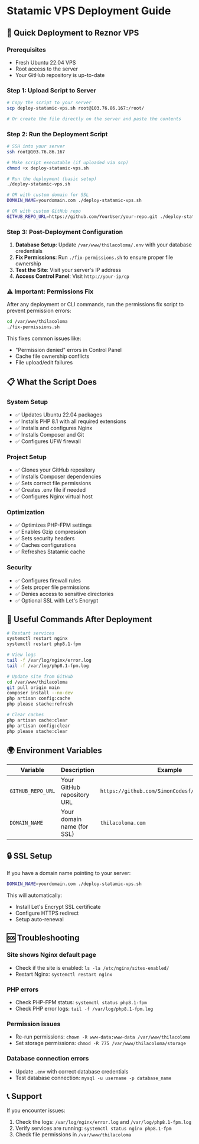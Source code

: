 # Statamic VPS Deployment Guide

## 🚀 Quick Deployment to Reznor VPS

### Prerequisites
- Fresh Ubuntu 22.04 VPS
- Root access to the server
- Your GitHub repository is up-to-date

### Step 1: Upload Script to Server
```bash
# Copy the script to your server
scp deploy-statamic-vps.sh root@103.76.86.167:/root/

# Or create the file directly on the server and paste the contents
```

### Step 2: Run the Deployment Script
```bash
# SSH into your server
ssh root@103.76.86.167

# Make script executable (if uploaded via scp)
chmod +x deploy-statamic-vps.sh

# Run the deployment (basic setup)
./deploy-statamic-vps.sh

# OR with custom domain for SSL
DOMAIN_NAME=yourdomain.com ./deploy-statamic-vps.sh

# OR with custom GitHub repo
GITHUB_REPO_URL=https://github.com/YourUser/your-repo.git ./deploy-statamic-vps.sh
```

### Step 3: Post-Deployment Configuration
1. **Database Setup**: Update `/var/www/thilacoloma/.env` with your database credentials
2. **Fix Permissions**: Run `./fix-permissions.sh` to ensure proper file ownership
3. **Test the Site**: Visit your server's IP address
4. **Access Control Panel**: Visit `http://your-ip/cp`

### ⚠️ Important: Permissions Fix
After any deployment or CLI commands, run the permissions fix script to prevent permission errors:
```bash
cd /var/www/thilacoloma
./fix-permissions.sh
```

This fixes common issues like:
- "Permission denied" errors in Control Panel
- Cache file ownership conflicts
- File upload/edit failures

## 📋 What the Script Does

### System Setup
- ✅ Updates Ubuntu 22.04 packages
- ✅ Installs PHP 8.1 with all required extensions
- ✅ Installs and configures Nginx
- ✅ Installs Composer and Git
- ✅ Configures UFW firewall

### Project Setup
- ✅ Clones your GitHub repository
- ✅ Installs Composer dependencies
- ✅ Sets correct file permissions
- ✅ Creates .env file if needed
- ✅ Configures Nginx virtual host

### Optimization
- ✅ Optimizes PHP-FPM settings
- ✅ Enables Gzip compression
- ✅ Sets security headers
- ✅ Caches configurations
- ✅ Refreshes Statamic cache

### Security
- ✅ Configures firewall rules
- ✅ Sets proper file permissions
- ✅ Denies access to sensitive directories
- ✅ Optional SSL with Let's Encrypt

## 🔧 Useful Commands After Deployment

```bash
# Restart services
systemctl restart nginx
systemctl restart php8.1-fpm

# View logs
tail -f /var/log/nginx/error.log
tail -f /var/log/php8.1-fpm.log

# Update site from GitHub
cd /var/www/thilacoloma
git pull origin main
composer install --no-dev
php artisan config:cache
php please stache:refresh

# Clear caches
php artisan cache:clear
php artisan config:clear
php please stache:clear
```

## 🌍 Environment Variables

| Variable | Description | Example |
|----------|-------------|---------|
| `GITHUB_REPO_URL` | Your GitHub repository URL | `https://github.com/SimonCodesf/thilacoloma.git` |
| `DOMAIN_NAME` | Your domain name (for SSL) | `thilacoloma.com` |

## 🔒 SSL Setup

If you have a domain name pointing to your server:
```bash
DOMAIN_NAME=yourdomain.com ./deploy-statamic-vps.sh
```

This will automatically:
- Install Let's Encrypt SSL certificate
- Configure HTTPS redirect
- Setup auto-renewal

## 🆘 Troubleshooting

### Site shows Nginx default page
- Check if the site is enabled: `ls -la /etc/nginx/sites-enabled/`
- Restart Nginx: `systemctl restart nginx`

### PHP errors
- Check PHP-FPM status: `systemctl status php8.1-fpm`
- Check PHP error logs: `tail -f /var/log/php8.1-fpm.log`

### Permission issues
- Re-run permissions: `chown -R www-data:www-data /var/www/thilacoloma`
- Set storage permissions: `chmod -R 775 /var/www/thilacoloma/storage`

### Database connection errors
- Update `.env` with correct database credentials
- Test database connection: `mysql -u username -p database_name`

## 📞 Support

If you encounter issues:
1. Check the logs: `/var/log/nginx/error.log` and `/var/log/php8.1-fpm.log`
2. Verify services are running: `systemctl status nginx php8.1-fpm`
3. Check file permissions in `/var/www/thilacoloma`
